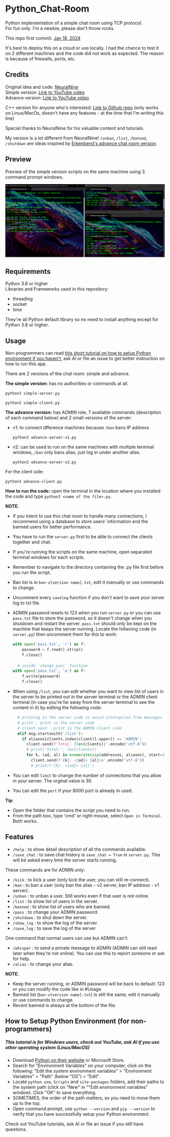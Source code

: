 # Python_Chat-Room

Python implementation of a simple chat room using TCP protocol. <br>
For fun only. I'm a newbie, please don't throw rocks. <br>

This repo first commit: [Jan 18, 2024](https://github.com/KlausJackson/Chat-Room/commits/main?after=2637ba4f72031e8af6516213d424f0ad5ac2f55d+69)

It's best to deploy this on a cloud or use locally. I had the chance to test it on 2 different machines and the code did not work as expected. The reason is because of firewalls, ports, etc.

## Credits

Original idea and code: [NeuralNine](https://www.youtube.com/@NeuralNine) <br>
Simple version: [Link to YouTube video](https://youtu.be/3UOyky9sEQY?si=ZfhIld_oTzGdTsgC) <br>
Advance version: [Link to YouTube video](https://youtu.be/F_JDA96AdEI?si=naX_kLDcCWYCMohQ) <br>

C++ version for anyone who's interested: [Link to Github repo](https://github.com/cjchirag7/chatroom-cpp) (only works on Linux/MacOs, doesn't have any features - at the time that I'm writing this line) <br>

Special thanks to NeuralNine for his valuable content and tutorials.

My version is a lot different from NeuralNine!
`/unban`, `/list`, `/banned`, `/shutdown` are ideas inspired by [Erkenbend's advance chat room version](https://github.com/Erkenbend/tcp-chat-room).

## Preview

Preview of the simple version scripts on the same machine using 3 command prompt windows.

![Python preview](example.png)

## Requirements

Python 3.8 or higher <br>
Libraries and Frameworks used in this repository:

- threading
- socket
- time

They're all Python default library so no need to install anything except for Python 3.8 or higher.

## Usage

Non-programmers can read [this short tutorial on how to setup Python environment if you haven't](../../README.md#how-to-setup-python-environment-for-non-programmers), ask AI or file an issue to get better instruction on how to run this app. <br>

There are 2 versions of the chat room: simple and advance.

**The simple version:** has no authorities or commands at all.

```terminal
python3 simple-server.py
```

```terminal
python3 simple-client.py
```

**The advance version:** has ADMIN role, 7 available commands (description of each command below) and 2 small versions of the server:

- v1: to connect dfference machines because `/ban` bans IP address.

  ``` terminal
  python3 advance-server-v1.py
  ```

- v2: can be used to run on the same machines with multiple terminal windows, `/ban` only bans alias, just log in under another alias.

  ```terminal
  python3 advance-server-v2.py
  ```

For the client side:

  ```terminal
  python3 advance-client.py
  ```

**How to run the code:** open the terminal in the location where you installed the code and type `python3 <name of the file>.py`.

**NOTE**:

- If you intent to use this chat room to handle many connections, I recommend using a database to store users' information and the banned users for better performance.
- You have to run the `server.py` first to be able to connect the clients together and chat.
- If you're running the scripts on the same machine, open separated terminal windows for each scripts.
- Remember to navigate to the directory containing the .py file first before you run the script.
- Ban list is in `ban-v[version name].txt`, edit it manually or use commands to change.
- Uncomment every `savelog` function if you don't want to save your server log to txt file.
- ADMIN password resets to 123 when you run `server.py` or you can use `pass.txt` file to store the password, so it doesn't change when you shutdown and restart the server. `pass.txt` should only be kept on the machine that keeps the server running. Locate the follwoing code (in `server.py`) then uncomment them for this to work:

  ```python
  with open('pass.txt', 'r') as f:
      password = f.read().strip()
      f.close()

    # inside `change_pass` function.    
  with open('pass.txt', 'w') as f:
      f.write(password)
      f.close()
  ```  

- When using `/list`, you can edit whether you want to view list of users in the server to be printed out in the server terminal or the ADMIN client terminal (in case you're far away from the server terminal to see the content in it) by editing the following code:

  ```python
    # printing in the server side to avoid interuption from messages of other clients.
    # print : print in the server side
    # client.send : print in the ADMIN client side
    elif msg.startswith('/list'):
      if aliases[clients.index(client)].upper() == 'ADMIN':
        client.send(f'Total: {len(clients)}'.encode('utf-8'))
        # print('Total:', len(clients))
        for k, (ad, al) in enumerate(zip(addresses, aliases), start=1):              
          client.send(f'{k}. <{ad}> {al}\n'.encode('utf-8'))
          # print(f'{k}. <{ad}> {al}') 
  ```

- You can edit `limit` to change the number of connections that you allow in your server. The orginal value is 30.
- You can edit the `port` if your 8000 port is already in used.

**Tip**:

- Open the folder that contains the script you need to run.
- From the path box, type 'cmd' or right-mouse, select `Open in Terminal`. Both works.

## Features

- `/help` : to show detail description of all the commands available.
- `/save_chat` : to save chat history is `save_chat = True` in `server.py`. This will be asked every time the server starts running.

These commands are for ADMIN only:

- `/kick` : to kick a user (only kick the user, you can still re-connect).
- `/ban` : to ban a user (only ban the alias - v2 server, ban IP address - v1 server).
- `/unban` : to unban a user. Still works even if that user is not online.
- `/list` : to show list of users in the server.
- `/banned` : to show list of users who are banned.
- `/pass` : to change your ADMIN password.
- `/shutdown` : to shut down the server.
- `/show_log` : to show the log of the server.
- `/save_log` : to save the log of the server.

One command that normal users can use but ADMIN can't:  

- `/whisper` : to send a private message to ADMIN (ADMIN can still read later when they're not online). You can use this to report someone or ask for help.
- `/alias` : to change your alias.

**NOTE**:

- Keep the server running, or ADMIN password will be back to default: 123 or you can modify the code like in #Usage.
- Banned list (`ban-v[version name].txt`) is still the same, edit it manually or use commands to change.
- Recent banned is always at the bottom of the file.

## How to Setup Python Environment (for non-programmers)

##### This tutorial is for Windows users, check out YouTube, ask AI if you use other operating system (Linux/MacOS)

- Download [Python on their website](https://www.python.org/downloads/) or Microsoft Store.
- Search for "Environment Variables" on your computer, click on the following: "Edit the system environment variables" > "Environment Variables" > "Path" (below "OS") > "Edit".
- Locate `python.exe`, `Scripts` and `site-packages` folders, add their paths to the system path (click on "New" in ""Edit environment variables" window). Click "OK" to save everything.
- SOMETIMES, the order of the path matters, so you need to move them up to the top.
- Open command prompt, use `python --version` and `pip --version` to verify that you have successfully setup your Python environment.

Check out YouTube tutorials, ask AI or file an issue if you still have questions.
